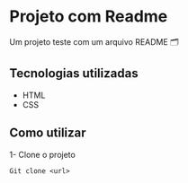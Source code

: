 # Projeto com Readme
Um projeto teste com um arquivo README 🗂️

## Tecnologias utilizadas
- HTML
- CSS

## Como utilizar

1- Clone o projeto 

```
Git clone <url>
```




